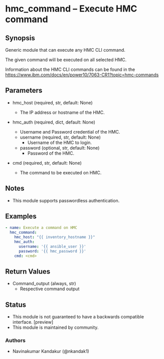 # hmc_command – Execute HMC command

## Synopsis
Generic module that can execute any HMC CLI command.

The given command will be executed on all selected HMC.

Information about the HMC CLI commands can be found in the https://www.ibm.com/docs/en/power10/7063-CR1?topic=hmc-commands

## Parameters
- hmc_host (required, str, default: None)
  - The IP address or hostname of the HMC.

- hmc_auth (required, dict, default: None)
  - Username and Password credential of the HMC.
  - username (required, str, default: None)
    - Username of the HMC to login.
  - password (optional, str, default: None)
    - Password of the HMC.

- cmd (required, str, default: None)
  - The command to be executed on HMC.

## Notes
- This module supports passwordless authentication.

## Examples
```yaml
- name: Execute a command on HMC
  hmc_command:
    hmc_host: "{{ inventory_hostname }}"
    hmc_auth:
      username: '{{ ansible_user }}'
      password: '{{ hmc_password }}'
    cmd: <cmd>
```

## Return Values
- Command_output (always, str)
  - Respective command output

## Status
- This module is not guaranteed to have a backwards compatible interface. [preview]
- This module is maintained by community.

### Authors
- Navinakumar Kandakur (@nkandak1)